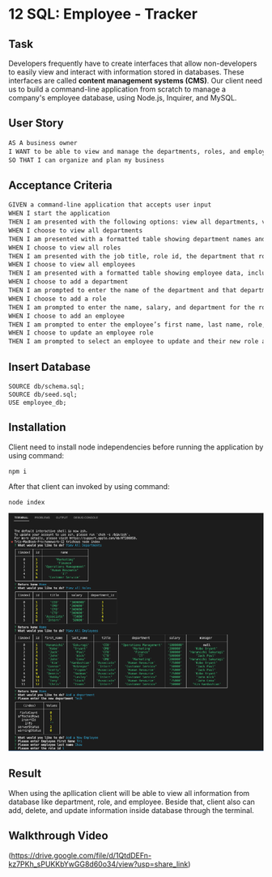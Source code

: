 # 12 SQL: Employee - Tracker

## Task

Developers frequently have to create interfaces that allow non-developers to easily view and interact with information stored in databases. These interfaces are called **content management systems (CMS)**. Our client need us to build a command-line application from scratch to manage a company's employee database, using Node.js, Inquirer, and MySQL.

## User Story

```md
AS A business owner
I WANT to be able to view and manage the departments, roles, and employees in my company
SO THAT I can organize and plan my business
```

## Acceptance Criteria

```md
GIVEN a command-line application that accepts user input
WHEN I start the application
THEN I am presented with the following options: view all departments, view all roles, view all employees, add a department, add a role, add an employee, and update an employee role
WHEN I choose to view all departments
THEN I am presented with a formatted table showing department names and department ids
WHEN I choose to view all roles
THEN I am presented with the job title, role id, the department that role belongs to, and the salary for that role
WHEN I choose to view all employees
THEN I am presented with a formatted table showing employee data, including employee ids, first names, last names, job titles, departments, salaries, and managers that the employees report to
WHEN I choose to add a department
THEN I am prompted to enter the name of the department and that department is added to the database
WHEN I choose to add a role
THEN I am prompted to enter the name, salary, and department for the role and that role is added to the database
WHEN I choose to add an employee
THEN I am prompted to enter the employee’s first name, last name, role, and manager, and that employee is added to the database
WHEN I choose to update an employee role
THEN I am prompted to select an employee to update and their new role and this information is updated in the database 
```
## Insert Database

```
SOURCE db/schema.sql;
SOURCE db/seed.sql;
USE employee_db;
```
## Installation
Client need to install node independencies before running the application by using command:
```
npm i
```
After that client can invoked by using command:
```
node index
```
![](./Assets/screenshot.png)
## Result
When using the apllication client will be able to view all information from database like department, role, and employee. Beside that, client also can add, delete, and update information inside database through the terminal.

## Walkthrough Video
(https://drive.google.com/file/d/1QtdDEFn-kz7PKh_sPUKKbYwGG8d60o34/view?usp=share_link)
